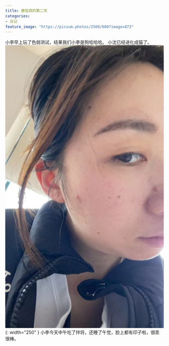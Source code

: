 ```yaml
---
title: 鹿佳莼的第二天
categories:
- 日记
feature_image: "https://picsum.photos/2560/600?image=873"
---
```


小李早上玩了色弱测试，结果我们小李是狗哈哈哈。
小沈已经进化成猫了。
![照片呢][image-1]{: width="250" }
小李今天中午吃了拌将，还睡了午觉，脸上都有印子啦，很乖很棒。



[image-1]:	imgs/20220420.jpeg